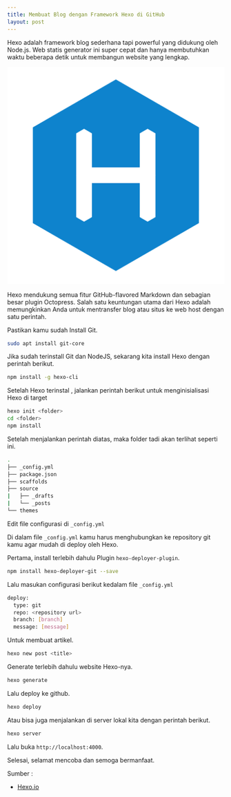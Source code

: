 ```yaml
---
title: Membuat Blog dengan Framework Hexo di GitHub
layout: post
---
```


Hexo adalah framework blog sederhana tapi powerful yang didukung oleh Node.js. Web statis generator ini super cepat dan hanya membutuhkan waktu beberapa detik untuk membangun website yang lengkap.

![Hexo.io](/migrated/blog/img/hexo.png)

Hexo mendukung semua fitur GitHub-flavored Markdown dan sebagian besar plugin Octopress. Salah satu keuntungan utama dari Hexo adalah memungkinkan Anda untuk mentransfer blog atau situs ke web host dengan satu perintah.

Pastikan kamu sudah Install Git.

```bash
sudo apt install git-core
```

Jika sudah terinstall Git dan NodeJS, sekarang kita install Hexo dengan perintah berikut.

```bash
npm install -g hexo-cli
```

Setelah Hexo terinstal , jalankan perintah berikut untuk menginisialisasi Hexo di target

```bash
hexo init <folder>
cd <folder>
npm install
```

Setelah menjalankan perintah diatas, maka folder tadi akan terlihat seperti ini.

```bash
.
├── _config.yml
├── package.json
├── scaffolds
├── source
|   ├── _drafts
|   └── _posts
└── themes
```
Edit file configurasi di `_config.yml`

Di dalam file `_config.yml` kamu harus menghubungkan ke repository git kamu agar mudah di deploy oleh Hexo.

Pertama, install terlebih dahulu Plugin `hexo-deployer-plugin`.
```bash
npm install hexo-deployer-git --save
```

Lalu masukan configurasi berikut kedalam file `_config.yml`

```bash
deploy:
  type: git
  repo: <repository url>
  branch: [branch]
  message: [message]
```

Untuk membuat artikel.

```bash
hexo new post <title>
```

Generate terlebih dahulu website Hexo-nya.

```bash
hexo generate
```

Lalu deploy ke github.

```bash
hexo deploy
```

Atau bisa juga menjalankan di server lokal kita dengan perintah berikut.

```bash
hexo server
```
Lalu buka `http://localhost:4000`.

Selesai, selamat mencoba dan semoga bermanfaat.

Sumber :
- [Hexo.io](https://hexo.io)
